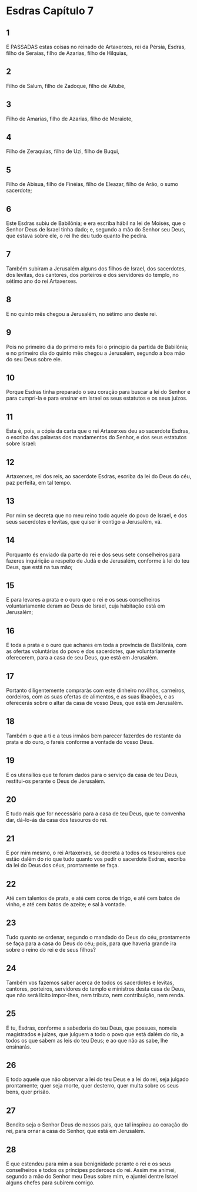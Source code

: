 # Esdras Capítulo 7

## 1
E PASSADAS estas coisas no reinado de Artaxerxes, rei da Pérsia, Esdras, filho de Seraías, filho de Azarias, filho de Hilquias,

## 2
Filho de Salum, filho de Zadoque, filho de Aitube,

## 3
Filho de Amarias, filho de Azarias, filho de Meraiote,

## 4
Filho de Zeraquias, filho de Uzi, filho de Buqui,

## 5
Filho de Abisua, filho de Finéias, filho de Eleazar, filho de Arão, o sumo sacerdote;

## 6
Este Esdras subiu de Babilônia; e era escriba hábil na lei de Moisés, que o Senhor Deus de Israel tinha dado; e, segundo a mão do Senhor seu Deus, que estava sobre ele, o rei lhe deu tudo quanto lhe pedira.

## 7
Também subiram a Jerusalém alguns dos filhos de Israel, dos sacerdotes, dos levitas, dos cantores, dos porteiros e dos servidores do templo, no sétimo ano do rei Artaxerxes.

## 8
E no quinto mês chegou a Jerusalém, no sétimo ano deste rei.

## 9
Pois no primeiro dia do primeiro mês foi o princípio da partida de Babilônia; e no primeiro dia do quinto mês chegou a Jerusalém, segundo a boa mão do seu Deus sobre ele.

## 10
Porque Esdras tinha preparado o seu coração para buscar a lei do Senhor e para cumpri-la e para ensinar em Israel os seus estatutos e os seus juízos.

## 11
Esta é, pois, a cópia da carta que o rei Artaxerxes deu ao sacerdote Esdras, o escriba das palavras dos mandamentos do Senhor, e dos seus estatutos sobre Israel:

## 12
Artaxerxes, rei dos reis, ao sacerdote Esdras, escriba da lei do Deus do céu, paz perfeita, em tal tempo.

## 13
Por mim se decreta que no meu reino todo aquele do povo de Israel, e dos seus sacerdotes e levitas, que quiser ir contigo a Jerusalém, vá.

## 14
Porquanto és enviado da parte do rei e dos seus sete conselheiros para fazeres inquirição a respeito de Judá e de Jerusalém, conforme à lei do teu Deus, que está na tua mão;

## 15
E para levares a prata e o ouro que o rei e os seus conselheiros voluntariamente deram ao Deus de Israel, cuja habitação está em Jerusalém;

## 16
E toda a prata e o ouro que achares em toda a província de Babilônia, com as ofertas voluntárias do povo e dos sacerdotes, que voluntariamente oferecerem, para a casa de seu Deus, que está em Jerusalém.

## 17
Portanto diligentemente comprarás com este dinheiro novilhos, carneiros, cordeiros, com as suas ofertas de alimentos, e as suas libações, e as oferecerás sobre o altar da casa de vosso Deus, que está em Jerusalém.

## 18
Também o que a ti e a teus irmãos bem parecer fazerdes do restante da prata e do ouro, o fareis conforme a vontade do vosso Deus.

## 19
E os utensílios que te foram dados para o serviço da casa de teu Deus, restitui-os perante o Deus de Jerusalém.

## 20
E tudo mais que for necessário para a casa de teu Deus, que te convenha dar, dá-lo-ás da casa dos tesouros do rei.

## 21
E por mim mesmo, o rei Artaxerxes, se decreta a todos os tesoureiros que estão dalém do rio que tudo quanto vos pedir o sacerdote Esdras, escriba da lei do Deus dos céus, prontamente se faça.

## 22
Até cem talentos de prata, e até cem coros de trigo, e até cem batos de vinho, e até cem batos de azeite; e sal à vontade.

## 23
Tudo quanto se ordenar, segundo o mandado do Deus do céu, prontamente se faça para a casa do Deus do céu; pois, para que haveria grande ira sobre o reino do rei e de seus filhos?

## 24
Também vos fazemos saber acerca de todos os sacerdotes e levitas, cantores, porteiros, servidores do templo e ministros desta casa de Deus, que não será lícito impor-lhes, nem tributo, nem contribuição, nem renda.

## 25
E tu, Esdras, conforme a sabedoria do teu Deus, que possues, nomeia magistrados e juízes, que julguem a todo o povo que está dalém do rio, a todos os que sabem as leis do teu Deus; e ao que não as sabe, lhe ensinarás.

## 26
E todo aquele que não observar a lei do teu Deus e a lei do rei, seja julgado prontamente; quer seja morte, quer desterro, quer multa sobre os seus bens, quer prisão.

## 27
Bendito seja o Senhor Deus de nossos pais, que tal inspirou ao coração do rei, para ornar a casa do Senhor, que está em Jerusalém.

## 28
E que estendeu para mim a sua benignidade perante o rei e os seus conselheiros e todos os príncipes poderosos do rei. Assim me animei, segundo a mão do Senhor meu Deus sobre mim, e ajuntei dentre Israel alguns chefes para subirem comigo.

